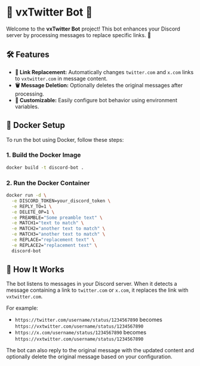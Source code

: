 # 🎉 **vxTwitter Bot** 🤖

Welcome to the **vxTwitter Bot** project! This bot enhances your Discord server by processing messages to replace specific links. 🚀

## 🛠️ **Features**

- **🔗 Link Replacement:** Automatically changes `twitter.com` and `x.com` links to `vxtwitter.com` in message content.
- **🗑️ Message Deletion:** Optionally deletes the original messages after processing.
- **🌟 Customizable:** Easily configure bot behavior using environment variables.

## 🐳 **Docker Setup**

To run the bot using Docker, follow these steps:

### 1. Build the Docker Image

```bash
docker build -t discord-bot .
```

### 2. Run the Docker Container

```bash
docker run -d \
  -e DISCORD_TOKEN=your_discord_token \
  -e REPLY_TO=1 \
  -e DELETE_OP=1 \
  -e PREAMBLE="Some preamble text" \
  -e MATCH1="text to match" \
  -e MATCH2="another text to match" \
  -e MATCH3="another text to match" \
  -e REPLACE="replacement text" \
  -e REPLACE2="replacement text" \
  discord-bot
```

## 📖 **How It Works**

The bot listens to messages in your Discord server. When it detects a message containing a link to `twitter.com` or `x.com`, it replaces the link with `vxtwitter.com`. 

For example:
- `https://twitter.com/username/status/1234567890` becomes `https://vxtwitter.com/username/status/1234567890`
- `https://x.com/username/status/1234567890` becomes `https://vxtwitter.com/username/status/1234567890`

The bot can also reply to the original message with the updated content and optionally delete the original message based on your configuration.
